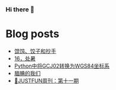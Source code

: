 ### Hi there 👋

<!--
**rebron1900/rebron1900** is a ✨ _special_ ✨ repository because its `README.md` (this file) appears on your GitHub profile.

Here are some ideas to get you started:

- 🔭 I’m currently working on ...
- 🌱 I’m currently learning ...
- 👯 I’m looking to collaborate on ...
- 🤔 I’m looking for help with ...
- 💬 Ask me about ...
- 📫 How to reach me: ...
- 😄 Pronouns: ...
- ⚡ Fun fact: ...
-->



# Blog posts
<!-- BLOG-POST-LIST:START -->
- [馄饨、饺子和抄手](https://1900.live/hun-tun-jiao-zi-he-chao-shou/)
- [16，处暑](https://1900.live/16-chu-shu/)
- [Python中将GCJ02转换为WGS84坐标系](https://1900.live/pythonzhong-jiang-gcj02zhuan-huan-wei-wgs84zuo-biao-xi/)
- [腼腆的我们](https://1900.live/mian-tian-de-wo-men/)
- [🤣JUSTFUN周刊：第十一期](https://1900.live/justfunzhou-kan-di-shi-yi-qi/)
<!-- BLOG-POST-LIST:END -->
